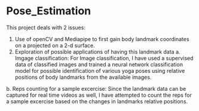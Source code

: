 # Pose_Estimation

This project deals with 2 issues: 
1. Use of openCV and Mediapipe to first gain body landmark coordinates on a projected on a 2-d surface.
2. Exploration of possible applications of having this landmark data
  a. Imgage classification:
     For Image classification, I have used a supervised data of classified images and trained a neural network classification model for possible identification of        various yoga poses using relative positions of body landmarks from the available images.
  
  b. Reps counting for a sample excercise:
     Since the landmark data can be captured for real time videos as well, I have attempted to count the reps for a sample excercise based on the changes in              landmarks relative positions.
    
    
  
  
  
 



